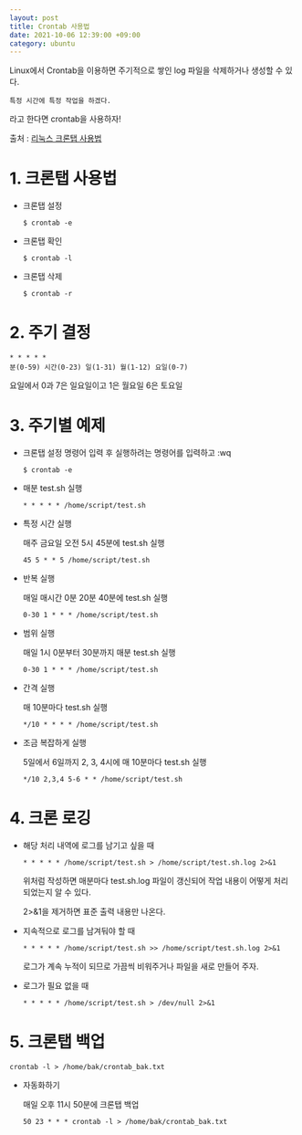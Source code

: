 ```yaml
---
layout: post
title: Crontab 사용법
date: 2021-10-06 12:39:00 +09:00
category: ubuntu
---
```

Linux에서 Crontab을 이용하면 주기적으로 쌓인 log 파일을 삭제하거나 생성할 수 있다.

~~~
특정 시간에 특정 작업을 하겠다.
~~~

라고 한다면 crontab을 사용하자!

출처 : <a href="https://jdm.kr/blog/2" target="_blanck">리눅스 크론탭 사용법</a>

# 1. 크론탭 사용법

- 크론탭 설정

  ~~~
  $ crontab -e
  ~~~
- 크론탭 확인

  ~~~
  $ crontab -l
  ~~~
- 크론탭 삭제

  ~~~
  $ crontab -r
  ~~~

# 2. 주기 결정

~~~
* * * * *
분(0-59)	시간(0-23) 일(1-31) 월(1-12) 요일(0-7)
~~~

요일에서 0과 7은 일요일이고 1은 월요일 6은 토요일

# 3. 주기별 예제

- 크론탭 설정 명령어 입력 후 실행하려는 명령어를 입력하고 :wq

  ~~~
  $ crontab -e 
  ~~~
- 매분 test.sh 실행

  ~~~
  * * * * * /home/script/test.sh
  ~~~
- 특정 시간 실행

  매주 금요일 오전 5시 45분에 test.sh 실행

  ~~~
  45 5 * * 5 /home/script/test.sh
  ~~~
- 반복 실행

  매일 매시간 0분 20분 40분에 test.sh 실행

  ~~~
  0-30 1 * * * /home/script/test.sh
  ~~~
- 범위 실행

  매일 1시 0분부터 30분까지 매분 test.sh 실행

  ~~~
  0-30 1 * * * /home/script/test.sh
  ~~~
- 간격 실행

  매 10분마다 test.sh 실행

  ~~~
  */10 * * * * /home/script/test.sh
  ~~~
- 조금 복잡하게 실행

  5일에서 6일까지 2, 3, 4시에 매 10분마다 test.sh 실행

  ~~~
  */10 2,3,4 5-6 * * /home/script/test.sh
  ~~~

# 4. 크론 로깅

- 해당 처리 내역에 로그를 남기고 싶을 때

  ~~~
  * * * * * /home/script/test.sh > /home/script/test.sh.log 2>&1
  ~~~

  위처럼 작성하면 매분마다 test.sh.log 파일이 갱신되어 작업 내용이 어떻게 처리 되었는지 알 수 있다.

  2>&1을 제거하면 표준 출력 내용만 나온다.
- 지속적으로 로그를 남겨둬야 할 때

  ~~~
  * * * * * /home/script/test.sh >> /home/script/test.sh.log 2>&1
  ~~~

  로그가 계속 누적이 되므로 가끔씩 비워주거나 파일을 새로 만들어 주자.
- 로그가 필요 없을 때

  ~~~
  * * * * * /home/script/test.sh > /dev/null 2>&1
  ~~~

# 5. 크론탭 백업

~~~
crontab -l > /home/bak/crontab_bak.txt
~~~

- 자동화하기

  매일 오후 11시 50분에 크론탭 백업

  ~~~
  50 23 * * * crontab -l > /home/bak/crontab_bak.txt
  ~~~
